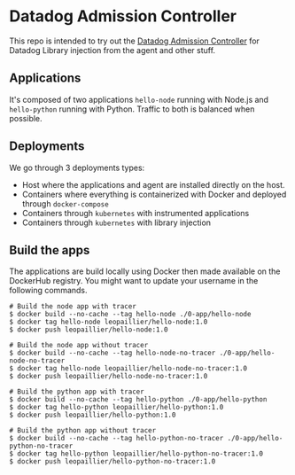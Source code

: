 # Datadog Admission Controller

This repo is intended to try out the [Datadog Admission Controller](https://docs.datadoghq.com/containers/cluster_agent/admission_controller/) for Datadog Library injection from the agent and other stuff.

## Applications

It's composed of two applications `hello-node` running with Node.js and `hello-python` running with Python. Traffic to both is balanced when possible.

## Deployments

We go through 3 deployments types:
* Host where the applications and agent are installed directly on the host.
* Containers where everything is containerized with Docker and deployed through `docker-compose`
* Containers through `kubernetes` with instrumented applications
* Containers through `kubernetes` with library injection

## Build the apps

The applications are build locally using Docker then made available on the DockerHub registry. You might want to update your username in the following commands.

```shell
# Build the node app with tracer
$ docker build --no-cache --tag hello-node ./0-app/hello-node
$ docker tag hello-node leopaillier/hello-node:1.0
$ docker push leopaillier/hello-node:1.0

# Build the node app without tracer
$ docker build --no-cache --tag hello-node-no-tracer ./0-app/hello-node-no-tracer
$ docker tag hello-node leopaillier/hello-node-no-tracer:1.0
$ docker push leopaillier/hello-node-no-tracer:1.0

# Build the python app with tracer
$ docker build --no-cache --tag hello-python ./0-app/hello-python
$ docker tag hello-python leopaillier/hello-python:1.0
$ docker push leopaillier/hello-python:1.0

# Build the python app without tracer
$ docker build --no-cache --tag hello-python-no-tracer ./0-app/hello-python-no-tracer
$ docker tag hello-python leopaillier/hello-python-no-tracer:1.0
$ docker push leopaillier/hello-python-no-tracer:1.0
```